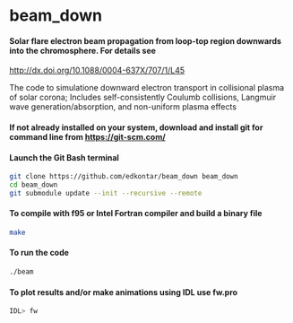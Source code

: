 # beam_down
#### Solar flare electron beam propagation from loop-top region downwards into the chromosphere. For details see 
http://dx.doi.org/10.1088/0004-637X/707/1/L45

The code to simulatione downward electron transport in collisional plasma of solar corona;
Includes self-consistently Coulumb collisions, Langmuir wave generation/absorption, and non-uniform plasma effects

#### If not already installed on your system, download and install git for command line from https://git-scm.com/
#### Launch the Git Bash terminal
```bash
git clone https://github.com/edkontar/beam_down beam_down
cd beam_down
git submodule update --init --recursive --remote
```

#### To compile with f95 or Intel Fortran compiler and build a binary file 
```bash
make
```

#### To run the code
```bash
./beam
```

#### To plot results and/or make animations using IDL use fw.pro 
```bash
IDL> fw
```
